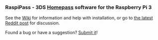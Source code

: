 ### RaspiPass - 3DS [Homepass](http://homepass.info/) software for the Raspberry Pi 3

See the [Wiki](https://github.com/Pinchie/RaspiPass/wiki]) for information and help with installation, or go to [the latest Reddit post](https://www.reddit.com/r/3DS/comments/5anc74/raspipass_homepass_software_for_raspberry_pi_3/?ref=share&ref_source=link) for discussion.

Found a bug or have a suggestion? [Submit it](https://github.com/Pinchie/RaspiPass/issues)!
